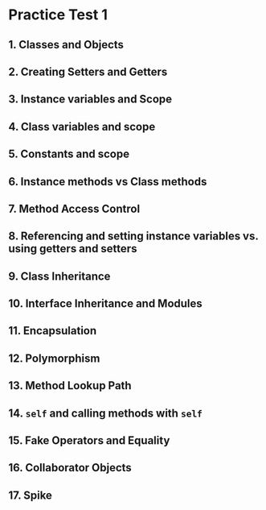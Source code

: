 # Practice Test 1

## 1. Classes and Objects


## 2. Creating Setters and Getters


## 3. Instance variables and Scope


## 4. Class variables and scope


## 5. Constants and scope


## 6. Instance methods vs Class methods


## 7. Method Access Control


## 8. Referencing and setting instance variables vs. using getters and setters


## 9. Class Inheritance


## 10. Interface Inheritance and Modules


## 11. Encapsulation


## 12. Polymorphism


## 13. Method Lookup Path


## 14. `self` and calling methods with `self`


## 15. Fake Operators and Equality


## 16. Collaborator Objects


## 17. Spike